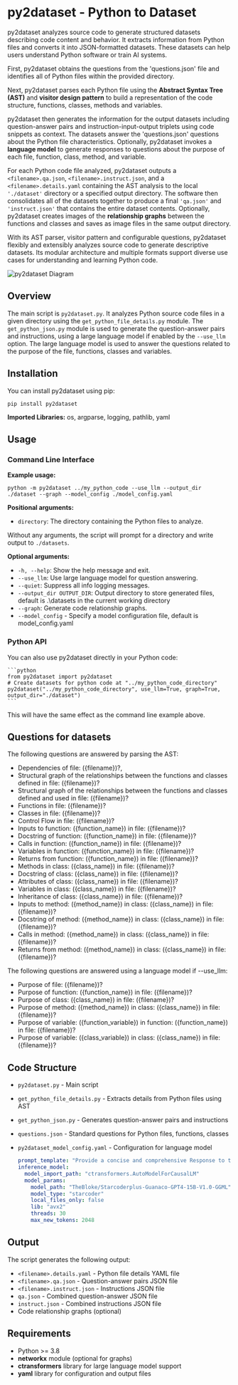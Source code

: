 # py2dataset - Python to Dataset

py2dataset analyzes source code to generate structured datasets describing code content and behavior. It extracts information from Python files and converts it into JSON-formatted datasets. These datasets can help users understand Python software or train AI systems.

First, py2dataset obtains the questions from the 'questions.json' file and identifies all of Python files within the provided directory. 

Next, py2dataset parses each Python file using the **Abstract Syntax Tree (AST)** and **visitor design pattern** to build a representation of the code structure, functions, classes, methods and variables.

py2dataset then generates the information for the output datasets including question-answer pairs and instruction-input-output triplets using code snippets as context. The datasets answer the 'questions.json' questions about the Python file characteristics. Optionally, py2dataset invokes a **language model** to generate responses to questions about the purpose of each file, function, class, method, and variable.

For each Python code file analyzed, py2dataset outputs a `<filename>.qa.json`, `<filename>.instruct.json`, and a `<filename>.details.yaml` containing the AST analysis to the local `'./dataset'` directory or a specified output directory. The software then consolidates all of the datasets together to produce a final `'qa.json'` and `'instruct.json'` that contains the entire dataset contents. Optionally, py2dataset creates images of the **relationship graphs** between the functions and classes and saves as image files in the same output directory.

With its AST parser, visitor pattern and configurable questions, py2dataset flexibly and extensibly analyzes source code to generate descriptive datasets. Its modular architecture and multiple formats support diverse use cases for understanding and learning Python code.

![py2dataset Diagram](py2dataset.png)

## Overview

The main script is `py2dataset.py`. It analyzes Python source code files in a given directory using the `get_python_file_details.py` module. The `get_python_json.py` module is used to generate the question-answer pairs and instructions, using a large language model if enabled by the `--use_llm` option. The large language model is used to answer the questions related to the purpose of the file, functions, classes and variables.

## Installation

You can install py2dataset using pip:

    pip install py2dataset

**Imported Libraries:** os, argparse, logging, pathlib, yaml

## Usage

### Command Line Interface

**Example usage:**

    python -m py2dataset ../my_python_code --use_llm --output_dir ./dataset --graph --model_config ./model_config.yaml
    
**Positional arguments:**
- `directory`: The directory containing the Python files to analyze.

Without any arguments, the script will prompt for a directory and write output to `./datasets`.

**Optional arguments:**
- `-h, --help`: Show the help message and exit.
- `--use_llm`: Use large language model for question answering.
- `--quiet`: Suppress all info logging messages.
- `--output_dir OUTPUT_DIR`: Output directory to store generated files, default is .\datasets in the current working directory
- `--graph`: Generate code relationship graphs.
- `--model_config` - Specify a model configuration file, default is model_config.yaml

### Python API

You can also use py2dataset directly in your Python code:

    ```python
    from py2dataset import py2dataset
    # Create datasets for python code at "../my_python_code_directory"
    py2dataset("../my_python_code_directory", use_llm=True, graph=True, output_dir="./dataset")
    ```
This will have the same effect as the command line example above.
 
## Questions for datasets

The following questions are answered by parsing the AST:
- Dependencies of file: ({filename})?,
- Structural graph of the relationships between the functions and classes defined in file: ({filename})?
- Structural graph of the relationships between the functions and classes defined and used in file: ({filename})?
- Functions in file: ({filename})?
- Classes in file: ({filename})?
- Control Flow in file: ({filename})?
- Inputs to function: ({function_name}) in file: ({filename})?
- Docstring of function: ({function_name}) in file: ({filename})?
- Calls in function: ({function_name}) in file: ({filename})?
- Variables in function: ({function_name}) in file: ({filename})?
- Returns from function: ({function_name}) in file: ({filename})?
- Methods in class: ({class_name}) in file: ({filename})?
- Docstring of class: ({class_name}) in file: ({filename})?
- Attributes of class: ({class_name}) in file: ({filename})?
- Variables in class: ({class_name}) in file: ({filename})?
- Inheritance of class: ({class_name}) in file: ({filename})?
- Inputs to method: ({method_name}) in class: ({class_name}) in file: ({filename})?
- Docstring of method: ({method_name}) in class: ({class_name}) in file: ({filename})?
- Calls in method: ({method_name}) in class: ({class_name}) in file: ({filename})?
- Returns from method: ({method_name}) in class: ({class_name}) in file: ({filename})?

The following questions are answered using a language model if --use_llm: 
- Purpose of file: ({filename})?
- Purpose of function: ({function_name}) in file: ({filename})?
- Purpose of class: ({class_name}) in file: ({filename})?
- Purpose of method: ({method_name}) in class: ({class_name}) in file: ({filename})?
- Purpose of variable: ({function_variable}) in function: ({function_name}) in file: ({filename})?
- Purpose of variable: ({class_variable}) in class: ({class_name}) in file: ({filename})?

## Code Structure

- `py2dataset.py` - Main script
- `get_python_file_details.py` - Extracts details from Python files using AST
- `get_python_json.py` - Generates question-answer pairs and instructions
- `questions.json` - Standard questions for Python files, functions, classes
- `py2dataset_model_config.yaml` - Configuration for language model
    
    ```yaml
    prompt_template: "Provide a concise and comprehensive Response to the Instruction considering the given Context and include your reasoning. \n### Context:\n{context}\n### Instruction:\n{query}\n### Response:"
    inference_model:
      model_import_path: "ctransformers.AutoModelForCausalLM"
      model_params:
        model_path: "TheBloke/Starcoderplus-Guanaco-GPT4-15B-V1.0-GGML"
        model_type: "starcoder"
        local_files_only: false
        lib: "avx2"
        threads: 30
        max_new_tokens: 2048
    ```

## Output

The script generates the following output:

- `<filename>.details.yaml` - Python file details YAML file
- `<filename>.qa.json` - Question-answer pairs JSON file
- `<filename>.instruct.json` - Instructions JSON file
- `qa.json` - Combined question-answer JSON file
- `instruct.json` - Combined instructions JSON file
- Code relationship graphs (optional)

## Requirements

- Python >= 3.8
- **networkx** module (optional for graphs)
- **ctransformers** library for large language model support
- **yaml** library for configuration and output files
